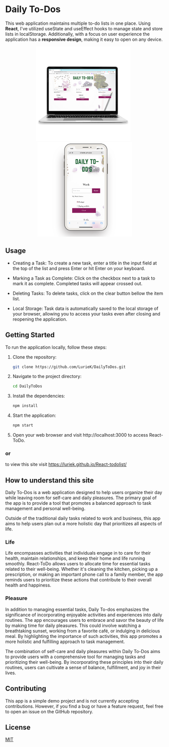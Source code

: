 # Daily To-Dos

This web application maintains multiple to-do lists in one place. Using **React**, I've utilized useState and useEffect hooks to manage state and store lists in localStorage. Additionally, with a focus on user experience the application has a **responsive design**, making it easy to open on any device. 

<div align="center">
  <img src="todo_laptop.png" alt="Example Image" width="300" style="display:inline; margin-right:10px;"/>
  <img src="todo_mobile.png" alt="Example Image" width="300" style="display:inline;"/>
</div>

## Usage
- Creating a Task: To create a new task, enter a title in the input field at the top of the list and press Enter or hit Enter on your keyboard. 

- Marking a Task as Complete: Click on the checkbox next to a task to mark it as complete. Completed tasks will appear crossed out.

- Deleting Tasks: To delete tasks, click on the clear button bellow the item list.

- Local Storage: Task data is automatically saved to the local storage of your browser, allowing you to access your tasks even after closing and reopening the application.

## Getting Started

To run the application locally, follow these steps:

1. Clone the repository:

   ```bash
   git clone https://github.com/LurieK/DailyToDos.git

2. Navigate to the project directory:
   ```bash
   cd DailyToDos

3. Install the dependencies:

   ```bash
   npm install

4. Start the application:

   ```bash
   npm start

5. Open your web browser and visit http://localhost:3000 to access React-ToDo.

### or

to view this site visit https://luriek.github.io/React-todolist/

## How to understand this site
Daily To-Dos is a web application designed to help users organize their day while leaving room for self-care and daily pleasures. The primary goal of the app is to provide a tool that promotes a balanced approach to task management and personal well-being.  

Outside of the traditional daily tasks related to work and business, this app aims to help users plan out a more holistic day that prioritizes all aspects of life. 

### Life
Life encompasses activities that individuals engage in to care for their health, maintain relationships, and keep their home and life running smoothly. React-ToDo allows users to allocate time for essential tasks related to their well-being. Whether it's cleaning the kitchen, picking up a prescription, or making an important phone call to a family member, the app reminds users to prioritize these actions that contribute to their overall health and happiness.

### Pleasure
In addition to managing essential tasks, Daily To-dos emphasizes the significance of incorporating enjoyable activities and experiences into daily routines. The app encourages users to embrace and savor the beauty of life by making time for daily pleasures. This could involve watching a breathtaking sunset, working from a favorite café, or indulging in delicious meal. By highlighting the importance of such activities, this app promotes a more holistic and fulfilling approach to task management.

The combination of self-care and daily pleasures within Daily To-Dos aims to provide users with a comprehensive tool for managing tasks and prioritizing their well-being. By incorporating these principles into their daily routines, users can cultivate a sense of balance, fulfillment, and joy in their lives.

## Contributing
This app is a simple demo project and is not currently accepting contributions. However, if you find a bug or have a feature request, feel free to open an issue on the GitHub repository.

## License

[MIT](https://choosealicense.com/licenses/mit/)

